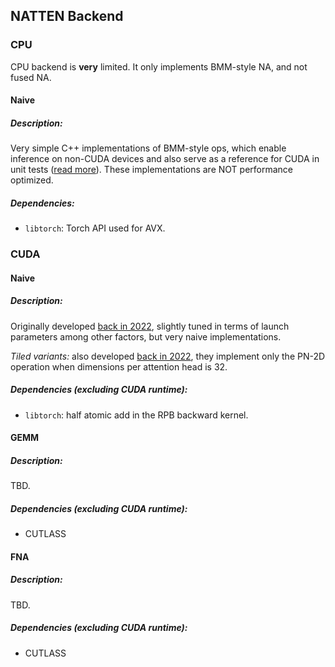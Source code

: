 ## NATTEN Backend

### CPU

CPU backend is **very** limited. It only implements BMM-style NA, and not fused NA.

#### Naive

##### Description:
Very simple C++ implementations of BMM-style ops, which enable inference on non-CUDA devices and also serve as a reference for
CUDA in unit tests ([read more](tests.md)).
These implementations are NOT performance optimized.

##### Dependencies:
* `libtorch`: Torch API used for AVX.

### CUDA

#### Naive

##### Description:
Originally developed [back in 2022](history.md), slightly tuned in terms of launch parameters among other factors, but very
naive implementations.

*Tiled variants:* also developed [back in 2022](history.md), they implement only the PN-2D operation when dimensions per
attention head is 32.

##### Dependencies (excluding CUDA runtime):
* `libtorch`: half atomic add in the RPB backward kernel.

#### GEMM

##### Description:
TBD.

##### Dependencies (excluding CUDA runtime):
* CUTLASS

#### FNA

##### Description:
TBD.

##### Dependencies (excluding CUDA runtime):
* CUTLASS
